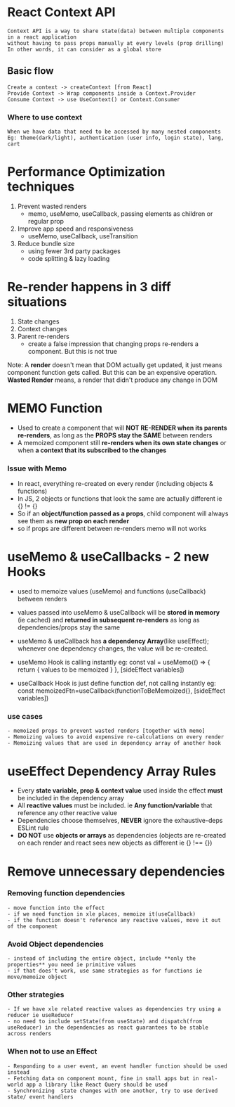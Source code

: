 # React Context API

    Context API is a way to share state(data) between multiple components in a react application
    without having to pass props manually at every levels (prop drilling)
    In other words, it can consider as a global store

## Basic flow

    Create a context -> createContext [from React]
    Provide Context -> Wrap components inside a Context.Provider
    Consume Context -> use UseContext() or Context.Consumer

### Where to use context

    When we have data that need to be accessed by many nested components
    Eg: theme(dark/light), authentication (user info, login state), lang, cart

# Performance Optimization techniques

1. Prevent wasted renders
   - memo, useMemo, useCallback, passing elements as children or regular prop
2. Improve app speed and responsiveness
   - useMemo, useCallback, useTransition
3. Reduce bundle size
   - using fewer 3rd party packages
   - code splitting & lazy loading

# Re-render happens in 3 diff situations

1. State changes
2. Context changes
3. Parent re-renders
   - create a false impression that changing props re-renders a component.
     But this is not true

Note: A **render** doesn't mean that DOM actually get updated, it just means
component function gets called. But this can be an expensive operation.
**Wasted Render** means, a render that didn't produce any change in DOM

# MEMO Function

- Used to create a component that will **NOT RE-RENDER when its parents re-renders**, as long as the **PROPS stay the SAME** between renders
- A memoized component still **re-renders when its own state changes** or when
  **a context that its subscribed to the changes**

### Issue with Memo

- In react, everything re-created on every render (including objects & functions)
- In JS, 2 objects or functions that look the same are actually different
  ie {} != {}
- So if an **object/function passed as a props**, child component will always see them as **new prop on each render**
- so if props are different between re-renders memo will not works

# useMemo & useCallbacks - 2 new Hooks

- used to memoize values (useMemo) and functions (useCallback) between renders
- values passed into useMemo & useCallback will be **stored in memory** (ie cached) and **returned in subsequent re-renders** as long as dependencies/props stay the same
- useMemo & useCallback has **a dependency Array**(like useEffect); whenever one dependency changes, the value will be re-created.

- useMemo Hook is calling instantly
  eg: const val = useMemo(() => {
  return { values to be memoized }
  }, [sideEffect variables])
- useCallback Hook is just define function def, not calling instantly
  eg: const memoizedFtn=useCallback(functionToBeMemoized{}, [sideEffect variables])

### use cases

    - memoized props to prevent wasted renders [together with memo]
    - Memoizing values to avoid expensive re-calculations on every render
    - Memoizing values that are used in dependency array of another hook

# useEffect Dependency Array Rules

- Every **state variable, prop & context value** used inside the effect **must** be included in the dependency array
- All **reactive values** must be included. ie **Any function/variable** that reference any other reactive value
- Dependencies choose themselves, **NEVER** ignore the exhaustive-deps ESLint rule
- **DO NOT** use **objects or arrays** as dependencies (objects are re-created on each render and react sees new objects as different ie {} !== {})

# Remove unnecessary dependencies

### Removing function dependencies

    - move function into the effect
    - if we need function in xle places, memoize it(useCallback)
    - if the function doesn't reference any reactive values, move it out of the component

### Avoid Object dependencies

    - instead of including the entire object, include **only the properties** you need ie primitive values
    - if that does't work, use same strategies as for functions ie move/memoize object

### Other strategies

    - If we have xle related reactive values as dependencies try using a reducer ie useReducer
    - no need to include setState(from useState) and dispatch(from useReducer) in the dependencies as react guarantees to be stable across renders

### When not to use an Effect

    - Responding to a user event, an event handler function should be used instead
    - Fetching data on component mount, fine in small apps but in real-world app a library like React Query should be used
    - Synchronizing  state changes with one another, try to use derived state/ event handlers
